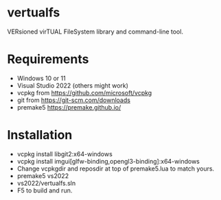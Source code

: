 # vertualfs

VERsioned virTUAL FileSystem library and command-line tool.

# Requirements
* Windows 10 or 11
* Visual Studio 2022 (others might work)
* vcpkg from https://github.com/microsoft/vcpkg
* git from https://git-scm.com/downloads
* premake5 https://premake.github.io/

# Installation
* vcpkg install libgit2:x64-windows
* vcpkg install imgui[glfw-binding,opengl3-binding]:x64-windows
* Change vcpkgdir and reposdir at top of premake5.lua to match yours.
* premake5 vs2022
* vs2022/vertualfs.sln
* F5 to build and run.